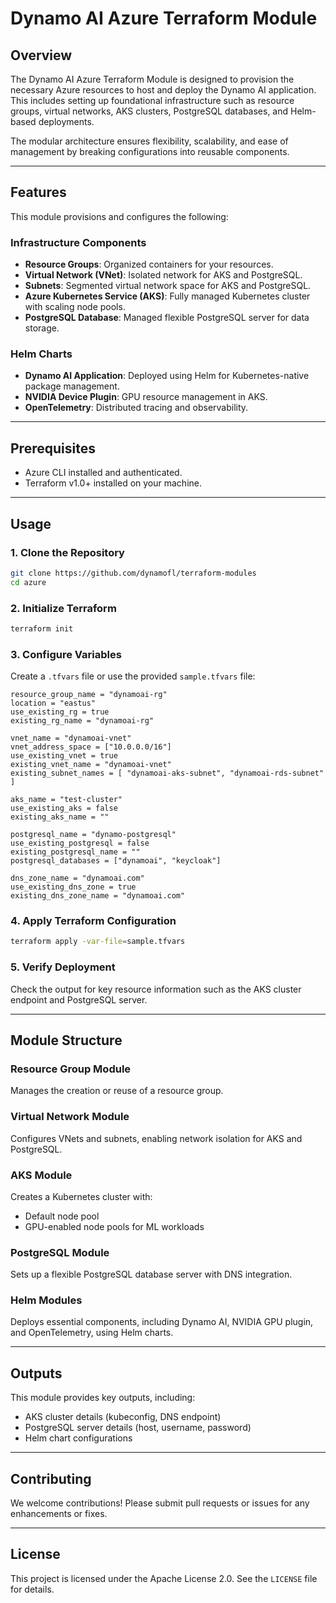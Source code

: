 # Dynamo AI Azure Terraform Module

## Overview
The Dynamo AI Azure Terraform Module is designed to provision the necessary Azure resources to host and deploy the Dynamo AI application. This includes setting up foundational infrastructure such as resource groups, virtual networks, AKS clusters, PostgreSQL databases, and Helm-based deployments.

The modular architecture ensures flexibility, scalability, and ease of management by breaking configurations into reusable components.

---

## Features
This module provisions and configures the following:

### Infrastructure Components
- **Resource Groups**: Organized containers for your resources.
- **Virtual Network (VNet)**: Isolated network for AKS and PostgreSQL.
- **Subnets**: Segmented virtual network space for AKS and PostgreSQL.
- **Azure Kubernetes Service (AKS)**: Fully managed Kubernetes cluster with scaling node pools.
- **PostgreSQL Database**: Managed flexible PostgreSQL server for data storage.

### Helm Charts
- **Dynamo AI Application**: Deployed using Helm for Kubernetes-native package management.
- **NVIDIA Device Plugin**: GPU resource management in AKS.
- **OpenTelemetry**: Distributed tracing and observability.

---

## Prerequisites
- Azure CLI installed and authenticated.
- Terraform v1.0+ installed on your machine.

---

## Usage

### 1. Clone the Repository
```bash
git clone https://github.com/dynamofl/terraform-modules
cd azure
```

### 2. Initialize Terraform
```bash
terraform init
```

### 3. Configure Variables
Create a `.tfvars` file or use the provided `sample.tfvars` file:
```plaintext
resource_group_name = "dynamoai-rg"
location = "eastus"
use_existing_rg = true
existing_rg_name = "dynamoai-rg"

vnet_name = "dynamoai-vnet"
vnet_address_space = ["10.0.0.0/16"]
use_existing_vnet = true
existing_vnet_name = "dynamoai-vnet"
existing_subnet_names = [ "dynamoai-aks-subnet", "dynamoai-rds-subnet" ]

aks_name = "test-cluster"
use_existing_aks = false
existing_aks_name = ""

postgresql_name = "dynamo-postgresql"
use_existing_postgresql = false
existing_postgresql_name = ""
postgresql_databases = ["dynamoai", "keycloak"]

dns_zone_name = "dynamoai.com"
use_existing_dns_zone = true
existing_dns_zone_name = "dynamoai.com"
```

### 4. Apply Terraform Configuration
```bash
terraform apply -var-file=sample.tfvars
```

### 5. Verify Deployment
Check the output for key resource information such as the AKS cluster endpoint and PostgreSQL server.

---

## Module Structure

### Resource Group Module
Manages the creation or reuse of a resource group.

### Virtual Network Module
Configures VNets and subnets, enabling network isolation for AKS and PostgreSQL.

### AKS Module
Creates a Kubernetes cluster with:
- Default node pool
- GPU-enabled node pools for ML workloads

### PostgreSQL Module
Sets up a flexible PostgreSQL database server with DNS integration.

### Helm Modules
Deploys essential components, including Dynamo AI, NVIDIA GPU plugin, and OpenTelemetry, using Helm charts.

---

## Outputs
This module provides key outputs, including:
- AKS cluster details (kubeconfig, DNS endpoint)
- PostgreSQL server details (host, username, password)
- Helm chart configurations

---

## Contributing
We welcome contributions! Please submit pull requests or issues for any enhancements or fixes.

---

## License
This project is licensed under the Apache License 2.0. See the `LICENSE` file for details.


